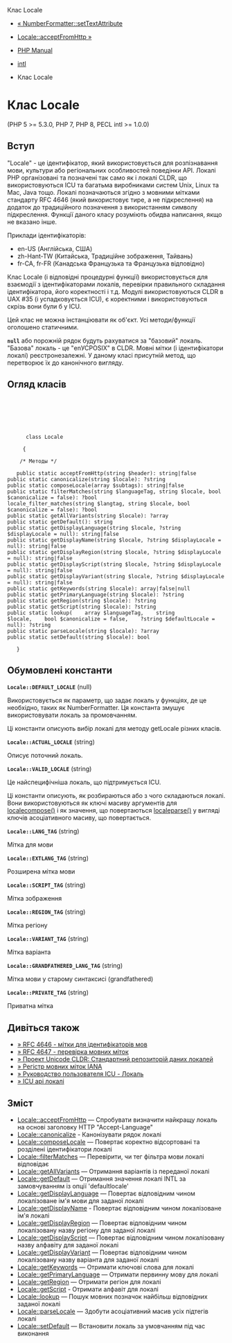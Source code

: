 Клас Locale

-   [« NumberFormatter::setTextAttribute](numberformatter.settextattribute.html)
    
-   [Locale::acceptFromHttp »](locale.acceptfromhttp.html)
    
-   [PHP Manual](index.html)
    
-   [intl](book.intl.html)
    
-   Клас Locale
    

# Клас Locale

(PHP 5 >= 5.3.0, PHP 7, PHP 8, PECL intl >= 1.0.0)

## Вступ

"Locale" - це ідентифікатор, який використовується для розпізнавання мови, культури або регіональних особливостей поведінки API. Локалі PHP організовані та позначені так само як і локалі CLDR, що використовуються ICU та багатьма виробниками систем Unix, Linux та Mac, Java тощо. Локалі позначаються згідно з мовними мітками стандарту RFC 4646 (який використовує тире, а не підкреслення) на додаток до традиційного позначення з використанням символу підкреслення. Функції даного класу розуміють обидва написання, якщо не вказано інше.

Приклади ідентифікаторів:

-   en-US (Англійська, США)
-   zh-Hant-TW (Китайська, Традиційне зображення, Тайвань)
-   fr-CA, fr-FR (Канадська Французька та Французька відповідно)

Клас Locale (і відповідні процедурні функції) використовується для взаємодії з ідентифікаторами локалів, перевірки правильного складання ідентифікатора, його коректності і т.д. Модулі використовуються CLDR в UAX #35 (і успадковується ICU), є коректними і використовуються скрізь вони були б у ICU.

Цей клас не можна інстанціювати як об'єкт. Усі методи/функції оголошено статичними.

**`null`** або порожній рядок будуть рахуватися за "базовий" локаль. "Базова" локаль - це "enУСPOSIX" в CLDR. Мовні мітки (і ідентифікатори локалі) реєстронезалежні. У даному класі присутній метод, що перетворює їх до канонічного вигляду.

## Огляд класів

```classsynopsis

     
    

    
     
      class Locale
     
     {

    /* Методы */
    
   public static acceptFromHttp(string $header): string|false
public static canonicalize(string $locale): ?string
public static composeLocale(array $subtags): string|false
public static filterMatches(string $languageTag, string $locale, bool $canonicalize = false): ?bool
locale_filter_matches(string $langtag, string $locale, bool $canonicalize = false): ?bool
public static getAllVariants(string $locale): ?array
public static getDefault(): string
public static getDisplayLanguage(string $locale, ?string $displayLocale = null): string|false
public static getDisplayName(string $locale, ?string $displayLocale = null): string|false
public static getDisplayRegion(string $locale, ?string $displayLocale = null): string|false
public static getDisplayScript(string $locale, ?string $displayLocale = null): string|false
public static getDisplayVariant(string $locale, ?string $displayLocale = null): string|false
public static getKeywords(string $locale): array|false|null
public static getPrimaryLanguage(string $locale): ?string
public static getRegion(string $locale): ?string
public static getScript(string $locale): ?string
public static lookup(    array $languageTag,    string $locale,    bool $canonicalize = false,    ?string $defaultLocale = null): ?string
public static parseLocale(string $locale): ?array
public static setDefault(string $locale): bool

   }
```

## Обумовлені константи

**`Locale::DEFAULT_LOCALE`** (null)

Використовується як параметр, що задає локаль у функціях, де це необхідно, таких як NumberFormatter. Ця константа змушує використовувати локаль за промовчанням.

Ці константи описують вибір локалі для методу getLocale різних класів.

**`Locale::ACTUAL_LOCALE`** (string)

Описує поточний локаль.

**`Locale::VALID_LOCALE`** (string)

Це найспецифічніша локаль, що підтримується ICU.

Ці константи описують, як розбираються або з чого складаються локалі. Вони використовуються як ключі масиву аргументів для [localecompose()](locale.composelocale.html) і як значення, що повертаються [localeparse()](locale.parselocale.html) у вигляді ключів асоціативного масиву, що повертається.

**`Locale::LANG_TAG`** (string)

Мітка для мови

**`Locale::EXTLANG_TAG`** (string)

Розширена мітка мови

**`Locale::SCRIPT_TAG`** (string)

Мітка зображення

**`Locale::REGION_TAG`** (string)

Мітка регіону

**`Locale::VARIANT_TAG`** (string)

Мітка варіанта

**`Locale::GRANDFATHERED_LANG_TAG`** (string)

Мітка мови у старому синтаксисі (grandfathered)

**`Locale::PRIVATE_TAG`** (string)

Приватна мітка

## Дивіться також

-   [» RFC 4646 - мітки для ідентифікаторів мов](http://www.faqs.org/rfcs/rfc4646)
-   [» RFC 4647 - перевірка мовних міток](http://www.faqs.org/rfcs/rfc4647)
-   [» Проект Unicode CLDR: Стандартний репозиторій даних локалей](http://www.unicode.org/cldr/)
-   [» Регістр мовних міток IANA](http://www.iana.org/assignments/language-subtag-registry)
-   [» Руководство пользователя ICU - Локаль](https://unicode-org.github.io/icu/userguide/locale/)
-   [» ICU api локалі](http://www.icu-project.org/apiref/icu4c/uloc_8h.html#details)

## Зміст

-   [Locale::acceptFromHttp](locale.acceptfromhttp.html) — Спробувати визначити найкращу локаль на основі заголовку HTTP "Accept-Language"
-   [Locale::canonicalize](locale.canonicalize.html) - Канонізувати рядок локалі
-   [Locale::composeLocale](locale.composelocale.html) — Повертає коректно відсортовані та розділені ідентифікатори локалі
-   [Locale::filterMatches](locale.filtermatches.html) — Перевірити, чи тег фільтра мови локалі відповідає
-   [Locale::getAllVariants](locale.getallvariants.html) — Отримання варіантів із переданої локалі
-   [Locale::getDefault](locale.getdefault.html) — Отримання значення локалі INTL за замовчуванням із опції 'defaultlocale'
-   [Locale::getDisplayLanguage](locale.getdisplaylanguage.html) — Повертає відповідним чином локалізоване ім'я мови для заданої локалі
-   [Locale::getDisplayName](locale.getdisplayname.html) - Повертає відповідним чином локалізоване ім'я локалі
-   [Locale::getDisplayRegion](locale.getdisplayregion.html) — Повертає відповідним чином локалізовану назву регіону для заданої локалі
-   [Locale::getDisplayScript](locale.getdisplayscript.html) — Повертає відповідним чином локалізовану назву алфавіту для заданої локалі
-   [Locale::getDisplayVariant](locale.getdisplayvariant.html) — Повертає відповідним чином локалізовану назву варіанта для заданої локалі
-   [Locale::getKeywords](locale.getkeywords.html) — Отримати ключові слова для локалі
-   [Locale::getPrimaryLanguage](locale.getprimarylanguage.html) — Отримати первинну мову для локалі
-   [Locale::getRegion](locale.getregion.html) — Отримати регіон для локалі
-   [Locale::getScript](locale.getscript.html) - Отримати алфавіт для локалі
-   [Locale::lookup](locale.lookup.html) — Пошук мовних позначок найбільш відповідних заданої локалі
-   [Locale::parseLocale](locale.parselocale.html) — Здобути асоціативний масив усіх підтегів локалі
-   [Locale::setDefault](locale.setdefault.html) — Встановити локаль за умовчанням під час виконання